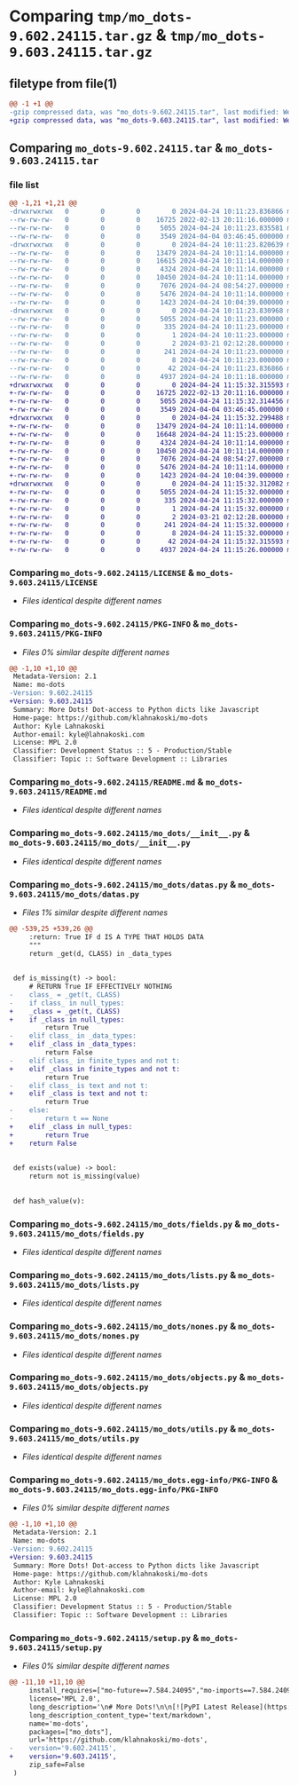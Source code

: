 # Comparing `tmp/mo_dots-9.602.24115.tar.gz` & `tmp/mo_dots-9.603.24115.tar.gz`

## filetype from file(1)

```diff
@@ -1 +1 @@
-gzip compressed data, was "mo_dots-9.602.24115.tar", last modified: Wed Apr 24 10:11:23 2024, max compression
+gzip compressed data, was "mo_dots-9.603.24115.tar", last modified: Wed Apr 24 11:15:32 2024, max compression
```

## Comparing `mo_dots-9.602.24115.tar` & `mo_dots-9.603.24115.tar`

### file list

```diff
@@ -1,21 +1,21 @@
-drwxrwxrwx   0        0        0        0 2024-04-24 10:11:23.836866 mo_dots-9.602.24115/
--rw-rw-rw-   0        0        0    16725 2022-02-13 20:11:16.000000 mo_dots-9.602.24115/LICENSE
--rw-rw-rw-   0        0        0     5055 2024-04-24 10:11:23.835581 mo_dots-9.602.24115/PKG-INFO
--rw-rw-rw-   0        0        0     3549 2024-04-04 03:46:45.000000 mo_dots-9.602.24115/README.md
-drwxrwxrwx   0        0        0        0 2024-04-24 10:11:23.820639 mo_dots-9.602.24115/mo_dots/
--rw-rw-rw-   0        0        0    13479 2024-04-24 10:11:14.000000 mo_dots-9.602.24115/mo_dots/__init__.py
--rw-rw-rw-   0        0        0    16615 2024-04-24 10:11:14.000000 mo_dots-9.602.24115/mo_dots/datas.py
--rw-rw-rw-   0        0        0     4324 2024-04-24 10:11:14.000000 mo_dots-9.602.24115/mo_dots/fields.py
--rw-rw-rw-   0        0        0    10450 2024-04-24 10:11:14.000000 mo_dots-9.602.24115/mo_dots/lists.py
--rw-rw-rw-   0        0        0     7076 2024-04-24 08:54:27.000000 mo_dots-9.602.24115/mo_dots/nones.py
--rw-rw-rw-   0        0        0     5476 2024-04-24 10:11:14.000000 mo_dots-9.602.24115/mo_dots/objects.py
--rw-rw-rw-   0        0        0     1423 2024-04-24 10:04:39.000000 mo_dots-9.602.24115/mo_dots/utils.py
-drwxrwxrwx   0        0        0        0 2024-04-24 10:11:23.830968 mo_dots-9.602.24115/mo_dots.egg-info/
--rw-rw-rw-   0        0        0     5055 2024-04-24 10:11:23.000000 mo_dots-9.602.24115/mo_dots.egg-info/PKG-INFO
--rw-rw-rw-   0        0        0      335 2024-04-24 10:11:23.000000 mo_dots-9.602.24115/mo_dots.egg-info/SOURCES.txt
--rw-rw-rw-   0        0        0        1 2024-04-24 10:11:23.000000 mo_dots-9.602.24115/mo_dots.egg-info/dependency_links.txt
--rw-rw-rw-   0        0        0        2 2024-03-21 02:12:28.000000 mo_dots-9.602.24115/mo_dots.egg-info/not-zip-safe
--rw-rw-rw-   0        0        0      241 2024-04-24 10:11:23.000000 mo_dots-9.602.24115/mo_dots.egg-info/requires.txt
--rw-rw-rw-   0        0        0        8 2024-04-24 10:11:23.000000 mo_dots-9.602.24115/mo_dots.egg-info/top_level.txt
--rw-rw-rw-   0        0        0       42 2024-04-24 10:11:23.836866 mo_dots-9.602.24115/setup.cfg
--rw-rw-rw-   0        0        0     4937 2024-04-24 10:11:18.000000 mo_dots-9.602.24115/setup.py
+drwxrwxrwx   0        0        0        0 2024-04-24 11:15:32.315593 mo_dots-9.603.24115/
+-rw-rw-rw-   0        0        0    16725 2022-02-13 20:11:16.000000 mo_dots-9.603.24115/LICENSE
+-rw-rw-rw-   0        0        0     5055 2024-04-24 11:15:32.314456 mo_dots-9.603.24115/PKG-INFO
+-rw-rw-rw-   0        0        0     3549 2024-04-04 03:46:45.000000 mo_dots-9.603.24115/README.md
+drwxrwxrwx   0        0        0        0 2024-04-24 11:15:32.299488 mo_dots-9.603.24115/mo_dots/
+-rw-rw-rw-   0        0        0    13479 2024-04-24 10:11:14.000000 mo_dots-9.603.24115/mo_dots/__init__.py
+-rw-rw-rw-   0        0        0    16648 2024-04-24 11:15:23.000000 mo_dots-9.603.24115/mo_dots/datas.py
+-rw-rw-rw-   0        0        0     4324 2024-04-24 10:11:14.000000 mo_dots-9.603.24115/mo_dots/fields.py
+-rw-rw-rw-   0        0        0    10450 2024-04-24 10:11:14.000000 mo_dots-9.603.24115/mo_dots/lists.py
+-rw-rw-rw-   0        0        0     7076 2024-04-24 08:54:27.000000 mo_dots-9.603.24115/mo_dots/nones.py
+-rw-rw-rw-   0        0        0     5476 2024-04-24 10:11:14.000000 mo_dots-9.603.24115/mo_dots/objects.py
+-rw-rw-rw-   0        0        0     1423 2024-04-24 10:04:39.000000 mo_dots-9.603.24115/mo_dots/utils.py
+drwxrwxrwx   0        0        0        0 2024-04-24 11:15:32.312082 mo_dots-9.603.24115/mo_dots.egg-info/
+-rw-rw-rw-   0        0        0     5055 2024-04-24 11:15:32.000000 mo_dots-9.603.24115/mo_dots.egg-info/PKG-INFO
+-rw-rw-rw-   0        0        0      335 2024-04-24 11:15:32.000000 mo_dots-9.603.24115/mo_dots.egg-info/SOURCES.txt
+-rw-rw-rw-   0        0        0        1 2024-04-24 11:15:32.000000 mo_dots-9.603.24115/mo_dots.egg-info/dependency_links.txt
+-rw-rw-rw-   0        0        0        2 2024-03-21 02:12:28.000000 mo_dots-9.603.24115/mo_dots.egg-info/not-zip-safe
+-rw-rw-rw-   0        0        0      241 2024-04-24 11:15:32.000000 mo_dots-9.603.24115/mo_dots.egg-info/requires.txt
+-rw-rw-rw-   0        0        0        8 2024-04-24 11:15:32.000000 mo_dots-9.603.24115/mo_dots.egg-info/top_level.txt
+-rw-rw-rw-   0        0        0       42 2024-04-24 11:15:32.315593 mo_dots-9.603.24115/setup.cfg
+-rw-rw-rw-   0        0        0     4937 2024-04-24 11:15:26.000000 mo_dots-9.603.24115/setup.py
```

### Comparing `mo_dots-9.602.24115/LICENSE` & `mo_dots-9.603.24115/LICENSE`

 * *Files identical despite different names*

### Comparing `mo_dots-9.602.24115/PKG-INFO` & `mo_dots-9.603.24115/PKG-INFO`

 * *Files 0% similar despite different names*

```diff
@@ -1,10 +1,10 @@
 Metadata-Version: 2.1
 Name: mo-dots
-Version: 9.602.24115
+Version: 9.603.24115
 Summary: More Dots! Dot-access to Python dicts like Javascript
 Home-page: https://github.com/klahnakoski/mo-dots
 Author: Kyle Lahnakoski
 Author-email: kyle@lahnakoski.com
 License: MPL 2.0
 Classifier: Development Status :: 5 - Production/Stable
 Classifier: Topic :: Software Development :: Libraries
```

### Comparing `mo_dots-9.602.24115/README.md` & `mo_dots-9.603.24115/README.md`

 * *Files identical despite different names*

### Comparing `mo_dots-9.602.24115/mo_dots/__init__.py` & `mo_dots-9.603.24115/mo_dots/__init__.py`

 * *Files identical despite different names*

### Comparing `mo_dots-9.602.24115/mo_dots/datas.py` & `mo_dots-9.603.24115/mo_dots/datas.py`

 * *Files 1% similar despite different names*

```diff
@@ -539,25 +539,26 @@
     :return: True IF d IS A TYPE THAT HOLDS DATA
     """
     return _get(d, CLASS) in _data_types
 
 
 def is_missing(t) -> bool:
     # RETURN True IF EFFECTIVELY NOTHING
-    class_ = _get(t, CLASS)
-    if class_ in null_types:
+    _class = _get(t, CLASS)
+    if _class in null_types:
         return True
-    elif class_ in _data_types:
+    elif _class in _data_types:
         return False
-    elif class_ in finite_types and not t:
+    elif _class in finite_types and not t:
         return True
-    elif class_ is text and not t:
+    elif _class is text and not t:
         return True
-    else:
-        return t == None
+    elif _class in null_types:
+        return True
+    return False
 
 
 def exists(value) -> bool:
     return not is_missing(value)
 
 
 def hash_value(v):
```

### Comparing `mo_dots-9.602.24115/mo_dots/fields.py` & `mo_dots-9.603.24115/mo_dots/fields.py`

 * *Files identical despite different names*

### Comparing `mo_dots-9.602.24115/mo_dots/lists.py` & `mo_dots-9.603.24115/mo_dots/lists.py`

 * *Files identical despite different names*

### Comparing `mo_dots-9.602.24115/mo_dots/nones.py` & `mo_dots-9.603.24115/mo_dots/nones.py`

 * *Files identical despite different names*

### Comparing `mo_dots-9.602.24115/mo_dots/objects.py` & `mo_dots-9.603.24115/mo_dots/objects.py`

 * *Files identical despite different names*

### Comparing `mo_dots-9.602.24115/mo_dots/utils.py` & `mo_dots-9.603.24115/mo_dots/utils.py`

 * *Files identical despite different names*

### Comparing `mo_dots-9.602.24115/mo_dots.egg-info/PKG-INFO` & `mo_dots-9.603.24115/mo_dots.egg-info/PKG-INFO`

 * *Files 0% similar despite different names*

```diff
@@ -1,10 +1,10 @@
 Metadata-Version: 2.1
 Name: mo-dots
-Version: 9.602.24115
+Version: 9.603.24115
 Summary: More Dots! Dot-access to Python dicts like Javascript
 Home-page: https://github.com/klahnakoski/mo-dots
 Author: Kyle Lahnakoski
 Author-email: kyle@lahnakoski.com
 License: MPL 2.0
 Classifier: Development Status :: 5 - Production/Stable
 Classifier: Topic :: Software Development :: Libraries
```

### Comparing `mo_dots-9.602.24115/setup.py` & `mo_dots-9.603.24115/setup.py`

 * *Files 0% similar despite different names*

```diff
@@ -11,10 +11,10 @@
     install_requires=["mo-future==7.584.24095","mo-imports==7.584.24095"],
     license='MPL 2.0',
     long_description='\n# More Dots!\n\n[![PyPI Latest Release](https://img.shields.io/pypi/v/mo-dots.svg)](https://pypi.org/project/mo-dots/)\n[![Build Status](https://github.com/klahnakoski/mo-dots/actions/workflows/build.yml/badge.svg?branch=master)](https://github.com/klahnakoski/mo-dots/actions/workflows/build.yml)\n[![Coverage Status](https://coveralls.io/repos/github/klahnakoski/mo-dots/badge.svg?branch=dev)](https://coveralls.io/github/klahnakoski/mo-dots?branch=dev)\n[![Downloads](https://pepy.tech/badge/mo-dots/month)](https://pepy.tech/project/mo-dots)\n\n#### Changes in version 9.x.x\n\nEscaping a literal dot (`.`) is no longer (`\\\\.`) rather double-dot (`..`). Escaping a literal dot can still be done with bell (`\\b`) \n\n#### Changes in version 5.x.x\n\nThe `Data()` constructor only accepts keyword parameters. It no longer accepts a dict, nor does it attempt to clean the input.  Replace `Data(my_var)` with `to_data(my_var)`\n  \n\n## Overview\n\nThis library defines a `Data` class that can serve as a replacement for `dict`, and acts much like a null-safe dataclass.\n\n> See the [full documentation](https://github.com/klahnakoski/mo-dots/tree/dev/docs) for all the features of `mo-dots`\n\n### Create instances\n\nDefine `Data` using named parameters, just like you would a `dict`\n\n    >>> from mo_dots import Data\n    >>> Data(b=42, c="hello world")\n    Data({\'b\': 42, \'c\': \'hello world\'})\n\nYou can also wrap existing `dict`s so they can be used like `Data`\n\n    >>> from mo_dots import to_data\n    >>> to_data({\'b\': 42, \'c\': \'hello world\'})\n    Data({\'b\': 42, \'c\': \'hello world\'})\n\n### Dot Access\n\nAccess properties with attribute dots: `a.b == a["b"]`. You have probably seen this before.\n\n### Path Access\n\nAccess properties by dot-delimited path.\n\n\t>>> a = to_data({"b": {"c": 42}})\n\t>>> a["b.c"] == 42\n\tTrue\n\n### Safe Access\n\nIf a property does not exist then return `Null` rather than raising an error.\n\n\t>>> a = Data()\n\t>>> a.b == None\n\tTrue\n\t>>> a.b.c == None\n\tTrue\n\t>>> a[None] == None\n\tTrue\n\n### Path assignment\n\nNo need to make intermediate `dicts`\n\n    >>> a = Data()\n    >>> a["b.c"] = 42   # same as a.b.c = 42\n    a == {"b": {"c": 42}}\n\n### Path accumulation\n\nUse `+=` to add to a property; default zero (`0`)\n\n    >>> a = Data()\n    a == {}\n    >>> a.b.c += 1\n    a == {"b": {"c": 1}}\n    >>> a.b.c += 42\n    a == {"b": {"c": 43}}\n\nUse `+=` with a list (`[]`) to append to a list; default empty list (`[]`)\n\n    >>> a = Data()\n    a == {}\n    >>> a.b.c += [1]\n    a == {"b": {"c": [1]}}\n    >>> a.b.c += [42]\n    a == {"b": {"c": [1, 42]}}\n\n## Serializing to JSON\n\nThe standard Python JSON library does not recognize `Data` as serializable.  You may overcome this by providing `default=from_data`; which converts the data structures in this module into Python primitives of the same. \n\n    from mo_dots import from_data, to_data\n    \n    s = to_data({"a": ["b", 1]})\n    result = json.dumps(s, default=from_data)  \n\nAlternatively, you may consider [mo-json](https://pypi.org/project/mo-json/) which has a function `value2json` that converts a larger number of data structures into JSON.\n\n\n## Summary\n\nThis library is the basis for a data transformation algebra: We want a succinct way of transforming data in Python. We want operations on data to result in yet more data. We do not want data operations to raise exceptions. This library is solves Python\'s lack of consistency (lack of closure) under the dot (`.`) and slice `[::]` operators when operating on data objects. \n\n[Full documentation](https://github.com/klahnakoski/mo-dots/tree/dev/docs)\n',
     long_description_content_type='text/markdown',
     name='mo-dots',
     packages=["mo_dots"],
     url='https://github.com/klahnakoski/mo-dots',
-    version='9.602.24115',
+    version='9.603.24115',
     zip_safe=False
 )
```

